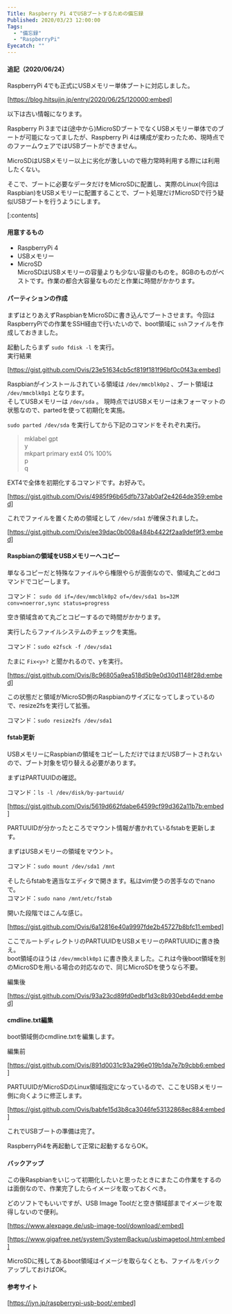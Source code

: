 ```yaml
---
Title: Raspberry Pi 4でUSBブートするための備忘録
Published: 2020/03/23 12:00:00
Tags:
  - "備忘録"
  - "RaspberryPi"
Eyecatch: ""
---
```

#### 追記（2020/06/24）  
RaspberryPi 4でも正式にUSBメモリー単体ブートに対応しました。  

[https://blog.hitsujin.jp/entry/2020/06/25/120000:embed]

以下は古い情報になります。  



Raspberry Pi 3までは(途中から)MicroSDブートでなくUSBメモリー単体でのブートが可能になってましたが、Raspberry Pi 4は構成が変わったため、現時点でのファームウェアではUSBブートができません。  

MicroSDはUSBメモリー以上に劣化が激しいので極力常時利用する際には利用したくない。  

そこで、ブートに必要なデータだけをMicroSDに配置し、実際のLinux(今回はRaspbian)をUSBメモリーに配置することで、ブート処理だけMicroSDで行う疑似USBブートを行うようにします。  


[:contents]




#### 用意するもの

* RaspberryPi 4  
* USBメモリー  
* MicroSD  
MicroSDはUSBメモリーの容量よりも少ない容量のものを。8GBのものがベストです。作業の都合大容量なものだと作業に時間がかかります。

#### パーティションの作成
まずはとりあえずRaspbianをMicroSDに書き込んでブートさせます。今回はRaspberryPiでの作業をSSH経由で行いたいので、boot領域に `ssh`ファイルを作成しておきました。  

起動したらまず `sudo fdisk -l` を実行。  
実行結果  

[https://gist.github.com/Ovis/23e51634cb5cf819f181f96bf0c0f43a:embed]

Raspbianがインストールされている領域は `/dev/mmcblk0p2` 、ブート領域は `/dev/mmcblk0p1` となります。  
そしてUSBメモリーは `/dev/sda` 。
現時点ではUSBメモリーは未フォーマットの状態なので、partedを使って初期化を実施。  

`sudo parted /dev/sda` を実行してから下記のコマンドをそれぞれ実行。  
> mklabel gpt  
> y  
> mkpart primary ext4 0% 100%  
> p  
> q  

EXT4で全体を初期化するコマンドです。お好みで。  

[https://gist.github.com/Ovis/4985f96b65dfb737ab0af2e4264de359:embed]

これでファイルを置くための領域として `/dev/sda1` が確保されました。  

[https://gist.github.com/Ovis/ee39dac0b008a484b4422f2aa9def9f3:embed]


#### Raspbianの領域をUSBメモリーへコピー  
単なるコピーだと特殊なファイルやら権限やらが面倒なので、領域丸ごとddコマンドでコピーします。  

コマンド： `sudo dd if=/dev/mmcblk0p2 of=/dev/sda1 bs=32M conv=noerror,sync status=progress`  

空き領域含めて丸ごとコピーするので時間がかかります。

実行したらファイルシステムのチェックを実施。  

コマンド：`sudo e2fsck -f /dev/sda1` 

たまに `Fix<y>?` と聞かれるので、yを実行。  


[https://gist.github.com/Ovis/8c96805a9ea518d5b9e0d30d1148f28d:embed]

この状態だと領域がMicroSD側のRaspbianのサイズになってしまっているので、resize2fsを実行して拡張。  

コマンド：`sudo resize2fs /dev/sda1`  

#### fstab更新  

USBメモリーにRaspbianの領域をコピーしただけではまだUSBブートされないので、ブート対象を切り替える必要があります。  

まずはPARTUUIDの確認。  

コマンド：`ls -l /dev/disk/by-partuuid/`  


[https://gist.github.com/Ovis/5619d662fdabe64599cf99d362a11b7b:embed]

PARTUUIDが分かったところでマウント情報が書かれているfstabを更新します。  

まずはUSBメモリーの領域をマウント。   

コマンド：`sudo mount /dev/sda1 /mnt`  

そしたらfstabを適当なエディタで開きます。私はvim使うの苦手なのでnanoで。  
コマンド：`sudo nano /mnt/etc/fstab` 

開いた段階ではこんな感じ。  


[https://gist.github.com/Ovis/6a12816e40a9997fde2b45727b8bfc11:embed]

 ここでルートディレクトリのPARTUUIDをUSBメモリーのPARTUUIDに書き換え。  
boot領域のほうは `/dev/mmcblk0p1` に書き換えました。これは今後boot領域を別のMicroSDを用いる場合の対応なので、同じMicroSDを使うなら不要。

編集後  

[https://gist.github.com/Ovis/93a23cd89fd0edbf1d3c8b930ebd4edd:embed]

#### cmdline.txt編集

boot領域側のcmdline.txtを編集します。  

編集前  


[https://gist.github.com/Ovis/891d0031c93a296e019b1da7e7b9cbb6:embed]

PARTUUIDがMicroSDのLinux領域指定になっているので、ここをUSBメモリー側に向くように修正します。  


[https://gist.github.com/Ovis/babfe15d3b8ca3046fe53132868ec884:embed]

これでUSBブートの準備は完了。  

RaspberryPi4を再起動して正常に起動するならOK。  

#### バックアップ  

この後Raspbianをいじって初期化したいと思ったときにまたこの作業をするのは面倒なので、作業完了したらイメージを取っておくべき。  

どのソフトでもいいですが、USB Image Toolだと空き領域部までイメージを取得しないので便利。  



[https://www.alexpage.de/usb-image-tool/download/:embed]


[https://www.gigafree.net/system/SystemBackup/usbimagetool.html:embed]

MicroSDに残してあるboot領域はイメージを取らなくとも、ファイルをバックアップしておけばOK。


#### 参考サイト

[https://jyn.jp/raspberrypi-usb-boot/:embed]

